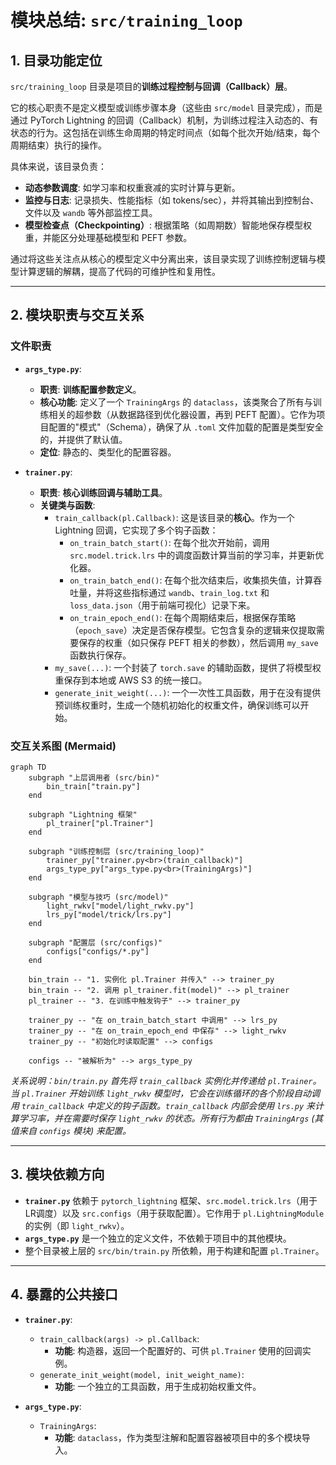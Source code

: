 # 模块总结: `src/training_loop`

## 1. 目录功能定位

`src/training_loop` 目录是项目的**训练过程控制与回调（Callback）层**。

它的核心职责不是定义模型或训练步骤本身（这些由 `src/model` 目录完成），而是通过 PyTorch Lightning 的回调（Callback）机制，为训练过程注入动态的、有状态的行为。这包括在训练生命周期的特定时间点（如每个批次开始/结束，每个周期结束）执行的操作。

具体来说，该目录负责：
-   **动态参数调度**: 如学习率和权重衰减的实时计算与更新。
-   **监控与日志**: 记录损失、性能指标（如 tokens/sec），并将其输出到控制台、文件以及 `wandb` 等外部监控工具。
-   **模型检查点（Checkpointing）**: 根据策略（如周期数）智能地保存模型权重，并能区分处理基础模型和 PEFT 参数。

通过将这些关注点从核心的模型定义中分离出来，该目录实现了训练控制逻辑与模型计算逻辑的解耦，提高了代码的可维护性和复用性。

---

## 2. 模块职责与交互关系

### 文件职责

- **`args_type.py`**:
  - **职责**: **训练配置参数定义**。
  - **核心功能**: 定义了一个 `TrainingArgs` 的 `dataclass`，该类聚合了所有与训练相关的超参数（从数据路径到优化器设置，再到 PEFT 配置）。它作为项目配置的"模式"（Schema），确保了从 `.toml` 文件加载的配置是类型安全的，并提供了默认值。
  - **定位**: 静态的、类型化的配置容器。

- **`trainer.py`**:
  - **职责**: **核心训练回调与辅助工具**。
  - **关键类与函数**:
    - `train_callback(pl.Callback)`: 这是该目录的**核心**。作为一个 Lightning 回调，它实现了多个钩子函数：
      - `on_train_batch_start()`: 在每个批次开始前，调用 `src.model.trick.lrs` 中的调度函数计算当前的学习率，并更新优化器。
      - `on_train_batch_end()`: 在每个批次结束后，收集损失值，计算吞吐量，并将这些指标通过 `wandb`、`train_log.txt` 和 `loss_data.json`（用于前端可视化）记录下来。
      - `on_train_epoch_end()`: 在每个周期结束后，根据保存策略（`epoch_save`）决定是否保存模型。它包含复杂的逻辑来仅提取需要保存的权重（如只保存 PEFT 相关的参数），然后调用 `my_save` 函数执行保存。
    - `my_save(...)`: 一个封装了 `torch.save` 的辅助函数，提供了将模型权重保存到本地或 AWS S3 的统一接口。
    - `generate_init_weight(...)`: 一个一次性工具函数，用于在没有提供预训练权重时，生成一个随机初始化的权重文件，确保训练可以开始。

### 交互关系图 (Mermaid)

```mermaid
graph TD
    subgraph "上层调用者 (src/bin)"
        bin_train["train.py"]
    end

    subgraph "Lightning 框架"
        pl_trainer["pl.Trainer"]
    end

    subgraph "训练控制层 (src/training_loop)"
        trainer_py["trainer.py<br>(train_callback)"]
        args_type_py["args_type.py<br>(TrainingArgs)"]
    end

    subgraph "模型与技巧 (src/model)"
        light_rwkv["model/light_rwkv.py"]
        lrs_py["model/trick/lrs.py"]
    end
    
    subgraph "配置层 (src/configs)"
        configs["configs/*.py"]
    end

    bin_train -- "1. 实例化 pl.Trainer 并传入" --> trainer_py
    bin_train -- "2. 调用 pl_trainer.fit(model)" --> pl_trainer
    pl_trainer -- "3. 在训练中触发钩子" --> trainer_py
    
    trainer_py -- "在 on_train_batch_start 中调用" --> lrs_py
    trainer_py -- "在 on_train_epoch_end 中保存" --> light_rwkv
    trainer_py -- "初始化时读取配置" --> configs
    
    configs -- "被解析为" --> args_type_py
```
*关系说明：`bin/train.py` 首先将 `train_callback` 实例化并传递给 `pl.Trainer`。当 `pl.Trainer` 开始训练 `light_rwkv` 模型时，它会在训练循环的各个阶段自动调用 `train_callback` 中定义的钩子函数。`train_callback` 内部会使用 `lrs.py` 来计算学习率，并在需要时保存 `light_rwkv` 的状态。所有行为都由 `TrainingArgs` (其值来自 `configs` 模块) 来配置。*

---

## 3. 模块依赖方向

- **`trainer.py`** 依赖于 `pytorch_lightning` 框架、`src.model.trick.lrs`（用于LR调度）以及 `src.configs`（用于获取配置）。它作用于 `pl.LightningModule` 的实例（即 `light_rwkv`）。
- **`args_type.py`** 是一个独立的定义文件，不依赖于项目中的其他模块。
- 整个目录被上层的 `src/bin/train.py` 所依赖，用于构建和配置 `pl.Trainer`。

---

## 4. 暴露的公共接口

- **`trainer.py`**:
  - `train_callback(args) -> pl.Callback`:
    - **功能**: 构造器，返回一个配置好的、可供 `pl.Trainer` 使用的回调实例。
  - `generate_init_weight(model, init_weight_name)`:
    - **功能**: 一个独立的工具函数，用于生成初始权重文件。

- **`args_type.py`**:
  - `TrainingArgs`:
    - **功能**: `dataclass`，作为类型注解和配置容器被项目中的多个模块导入。 